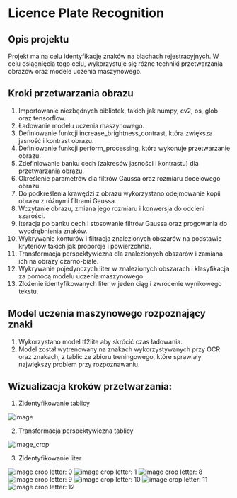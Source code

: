 # Licence Plate Recognition
## Opis projektu
Projekt ma na celu identyfikację znaków na blachach rejestracyjnych. W celu osiągnięcia tego celu, wykorzystuje się różne techniki przetwarzania obrazów oraz modele uczenia maszynowego.

## Kroki przetwarzania obrazu
1. Importowanie niezbędnych bibliotek, takich jak numpy, cv2, os, glob oraz tensorflow.
2. Ładowanie modelu uczenia maszynowego.
3. Definiowanie funkcji increase_brightness_contrast, która zwiększa jasność i kontrast obrazu.
4. Definiowanie funkcji perform_processing, która wykonuje przetwarzanie obrazu.
5. Zdefiniowanie banku cech (zakresów jasności i kontrastu) dla przetwarzania obrazu.
6. Określenie parametrów dla filtrów Gaussa oraz rozmiaru docelowego obrazu.
7. Do podkreślenia krawędzi z obrazu wykorzystano odejmowanie kopii obrazu z różnymi filtrami Gaussa.
8. Wczytanie obrazu, zmiana jego rozmiaru i konwersja do odcieni szarości.
9. Iteracja po banku cech i stosowanie filtrów Gaussa oraz progowania do wyodrębnienia znaków.
10. Wykrywanie konturów i filtracja znalezionych obszarów na podstawie kryteriów takich jak proporcje i powierzchnia.
11. Transformacja perspektywiczna dla znalezionych obszarów i zamiana ich na obrazy czarno-białe.
12. Wykrywanie pojedynczych liter w znalezionych obszarach i klasyfikacja za pomocą modelu uczenia maszynowego.
13. Złożenie identyfikowanych liter w jeden ciąg i zwrócenie wynikowego tekstu.

## Model uczenia maszynowego rozpoznający znaki
1. Wykorzystano model tf2lite aby skrócić czas ładowania.
2.  Model został wytrenowany na znakach wykorzystywanych przy OCR oraz znakach, z tablic ze zbioru treningowego, które sprawiały największy problem przy rozpoznawaniu.

## Wizualizacja kroków przetwarzania:
1. Zidentyfikowanie tablicy

![image](https://github.com/pawel-gawron/Licence-Plate-Recognition/assets/65308689/64df5c25-8f08-45fb-93f1-31b5f1243531)

2. Transformacja perspektywiczna tablicy

![image_crop](https://github.com/pawel-gawron/Licence-Plate-Recognition/assets/65308689/859585a2-b038-429f-94af-2def8dc823e0)

3. Zidentyfikowanie liter

![image crop letter: 0](https://github.com/pawel-gawron/Licence-Plate-Recognition/assets/65308689/94edd2ce-122d-44a8-80bf-d0ff19a12e12)
![image crop letter: 1](https://github.com/pawel-gawron/Licence-Plate-Recognition/assets/65308689/f4259ae1-eb45-49b7-82f5-a5d5f45870e7)
![image crop letter: 8](https://github.com/pawel-gawron/Licence-Plate-Recognition/assets/65308689/164e677f-a5ff-4c8e-8b98-e267069c570a)
![image crop letter: 9](https://github.com/pawel-gawron/Licence-Plate-Recognition/assets/65308689/ffd29699-4006-4298-9689-8a99ea02a23c)
![image crop letter: 10](https://github.com/pawel-gawron/Licence-Plate-Recognition/assets/65308689/d88ccf67-8b45-40c6-b5d9-ed79c0425f54)
![image crop letter: 11](https://github.com/pawel-gawron/Licence-Plate-Recognition/assets/65308689/d8e4d937-4961-49b2-b495-85724c953dd9)
![image crop letter: 12](https://github.com/pawel-gawron/Licence-Plate-Recognition/assets/65308689/705149a2-37c0-4cea-9a23-662e73c33646)
